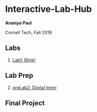 # Interactive-Lab-Hub

**Ananya Paul**

Cornell Tech, Fall 2019

## Labs
1. [Lab1: Blink!](https://github.com/manification10/IDD-Fa18-Lab1)

## Lab Prep
2. [preLab2: Digital timer](https://github.com/manification10/Interactive-Lab-Hub/blob/master/preLab02.md) 

## Final Project

